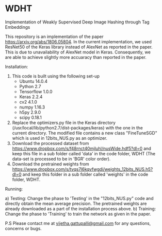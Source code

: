 # WDHT
Implementation of Weakly Supervised Deep Image Hashing through Tag Embeddings

This repository is an implementation of the paper https://arxiv.org/abs/1806.05804. In the current implementation, we used ResNet50 of the Keras library instead of AlexNet as reported in the paper. This is due to unavailability of AlexNet model in Keras. Consequently, we are able to achieve slightly more accuaracy than reported in the paper. 

Installation:

1. This code is built using the following set-up
   - Ubuntu 14.0.4
   - Python 2.7
   - Tensorflow 1.0.0
   - Keras 2.2.4
   - cv2 4.1.0
   - numpy 1.16.3
   - h5py 2.9.0
   - scipy 0.18.1
2. Replace the optimizers.py file in the Keras directory (/usr/local/lib/python2.7/dist-packages/keras) with the one in the current directory. The modified file contains a new class "FineTuneSGD" which is used in 12bits_NUS.py as an optimizer. 
3. Download the processed dataset from https://www.dropbox.com/s/f48rnct40mjluhl/nusWide.hdf5?dl=0 and keep this file in a sub folder called 'data' in the code folder, WDHT (The data-set is processed to be in 'BGR' color order).
4. Download the pretrained weights from https://www.dropbox.com/s/tvqs7l6kqvfwgdi/weights_12bits_NUS.h5?dl=0 and keep this folder in a sub folder called 'weights' in the code folder, WDHT. 


Running:

a) Testing: Change the phase to 'Testing' in the "12bits_NUS.py" code and directly obtain the mean average precision. The pretrained weights are already downloaded as a part of the installation process above. 
b) Training: Change the phase to 'Training' to train the network as given in the paper. 


P.S 
Please contact me at vijetha.gattupalli@gmail.com for any questions, concerns or bugs. 
